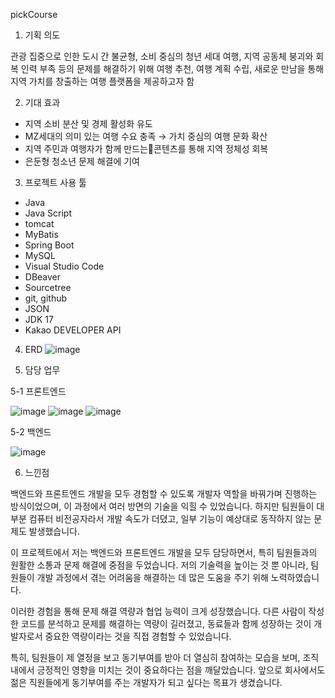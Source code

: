 pickCourse

1. 기획 의도

관광 집중으로 인한 도시 간 불균형, 소비 중심의 청년 세대 여행, 지역 공동체 붕괴와 회복 인력 부족
등의 문제를 해결하기 위해
여행 추천, 여행 계획 수립, 새로운 만남을 통해 지역 가치를 창출하는 여행 플랫폼을 제공하고자 함


2. 기대 효과

- 지역 소비 분산 및 경제 활성화 유도
- MZ세대의 의미 있는 여행 수요 충족 → 가치 중심의 여행 문화 확산
- 지역 주민과 여행자가 함께 만드는콘텐츠를 통해 지역 정체성 회복
- 은둔형 청소년 문제 해결에 기여


3. 프로젝트 사용 툴
- Java
- Java Script
- tomcat
- MyBatis
- Spring Boot
- MySQL
- Visual Studio Code
- DBeaver
- Sourcetree
- git, github
- JSON
- JDK 17
- Kakao DEVELOPER API
  
4. ERD
![image](https://github.com/user-attachments/assets/ad06083e-f502-4189-b1ca-284e8a56720a)


5. 담당 업무
   
5-1 프론트엔드
   
![image](https://github.com/user-attachments/assets/8479aff2-a5b1-4161-927e-efa9f5bc6e12)
![image](https://github.com/user-attachments/assets/40f0ab23-f6d3-485b-8d5b-6b518a1449ba)
![image](https://github.com/user-attachments/assets/bcc26b9d-299d-4a68-83d4-1cd39e3995c7)


5-2 백엔드

![image](https://github.com/user-attachments/assets/fcae5c63-a7ae-48c4-ba42-f62d855a454a)



6. 느낀점
   
백엔드와 프론트엔드 개발을 모두 경험할 수 있도록 개발자 역할을 바꿔가며 진행하는 방식이었으며, 이 과정에서 여러 방면의 기술을 익힐 수 있었습니다. 하지만 팀원들이 대부분 컴퓨터 비전공자라서 개발 속도가 더뎠고, 일부 기능이 예상대로 동작하지 않는 문제도 발생했습니다.

이 프로젝트에서 저는 백엔드와 프론트엔드 개발을 모두 담당하면서, 특히 팀원들과의 원활한 소통과 문제 해결에 중점을 두었습니다. 저의 기술력을 높이는 것 뿐 아니라, 팀원들이 개발 과정에서 겪는 어려움을 해결하는 데 많은 도움을 주기 위해 노력하였습니다. 

이러한 경험을 통해 문제 해결 역량과 협업 능력이 크게 성장했습니다.
다른 사람이 작성한 코드를 분석하고 문제를 해결하는 역량이 길러졌고, 동료들과 함께 성장하는 것이 개발자로서 중요한 역량이라는 것을 직접 경험할 수 있었습니다.

특히, 팀원들이 제 열정을 보고 동기부여를 받아 더 열심히 참여하는 모습을 보며, 조직 내에서 긍정적인 영향을 미치는 것이 중요하다는 점을 깨달았습니다. 앞으로 회사에서도 젊은 직원들에게 동기부여를 주는 개발자가 되고 싶다는 목표가 생겼습니다.


